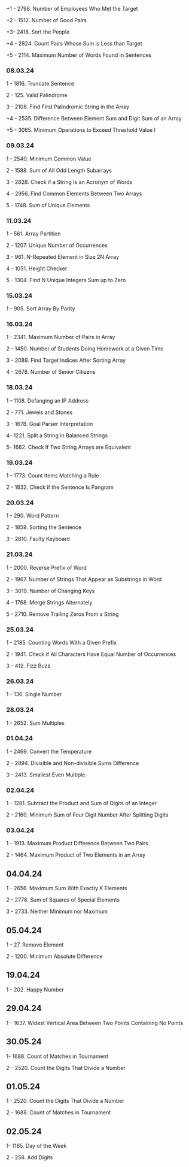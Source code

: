 
+1 - 2798. Number of Employees Who Met the Target

+2 -  1512. Number of Good Pairs

+3-  2418. Sort the People

+4 - 2824. Count Pairs Whose Sum is Less than Target

+5 - 2114. Maximum Number of Words Found in Sentences

### 08.03.24 

1 - 1816. Truncate Sentence

2 - 125. Valid Palindrome

3 - 2108. Find First Palindromic String in the Array

+4 - 2535. Difference Between Element Sum and Digit Sum of an Array

+5 - 3065. Minimum Operations to Exceed Threshold Value I

### 09.03.24

1 - 2540. Minimum Common Value

2 - 1588. Sum of All Odd Length Subarrays

3 - 2828. Check if a String Is an Acronym of Words

4 - 2956. Find Common Elements Between Two Arrays

5 - 1748. Sum of Unique Elements


### 11.03.24

1 - 561. Array Partition

2 - 1207. Unique Number of Occurrences

3 - 961. N-Repeated Element in Size 2N Array

4 - 1051. Height Checker

5 - 1304. Find N Unique Integers Sum up to Zero

### 15.03.24

1 - 905. Sort Array By Parity


### 16.03.24

1 - 2341. Maximum Number of Pairs in Array

2 - 1450. Number of Students Doing Homework at a Given Time

3 - 2089. Find Target Indices After Sorting Array

4 - 2678. Number of Senior Citizens


### 18.03.24

1 - 1108. Defanging an IP Address

2 - 771. Jewels and Stones

3 - 1678. Goal Parser Interpretation

4- 1221. Split a String in Balanced Strings

5- 1662. Check If Two String Arrays are Equivalent


### 19.03.24

1 - 1773. Count Items Matching a Rule

2 - 1832. Check if the Sentence Is Pangram

### 20.03.24

1 - 290. Word Pattern

2 - 1859. Sorting the Sentence

3 - 2810. Faulty Keyboard

### 21.03.24

1 - 2000. Reverse Prefix of Word

2 - 1967. Number of Strings That Appear as Substrings in Word

3 - 3019. Number of Changing Keys

4 - 1768. Merge Strings Alternately

5 - 2710. Remove Trailing Zeros From a String

### 25.03.24

1 - 2185. Counting Words With a Given Prefix

2 - 1941. Check if All Characters Have Equal Number of Occurrences

3 - 412. Fizz Buzz

### 26.03.24

1 - 136. Single Number

### 28.03.24

1 - 2652. Sum Multiples

### 01.04.24

1 - 2469. Convert the Temperature

2 - 2894. Divisible and Non-divisible Sums Difference

3 - 2413. Smallest Even Multiple

### 02.04.24

1 - 1281. Subtract the Product and Sum of Digits of an Integer

2 - 2160. Minimum Sum of Four Digit Number After Splitting Digits

### 03.04.24

1 - 1913. Maximum Product Difference Between Two Pairs

2 - 1464. Maximum Product of Two Elements in an Array

## 04.04.24

1 - 2656. Maximum Sum With Exactly K Elements

2 - 2778. Sum of Squares of Special Elements

3 - 2733. Neither Minimum nor Maximum

## 05.04.24

1 - 27. Remove Element

2 - 1200. Minimum Absolute Difference

## 19.04.24

1 - 202. Happy Number

## 29.04.24

1 - 1637. Widest Vertical Area Between Two Points Containing No Points

## 30.05.24

1- 1688. Count of Matches in Tournament

2 - 2520. Count the Digits That Divide a Number

## 01.05.24

1 - 2520. Count the Digits That Divide a Number

2 - 1688. Count of Matches in Tournament

## 02.05.24

1- 1185. Day of the Week

2 - 258. Add Digits